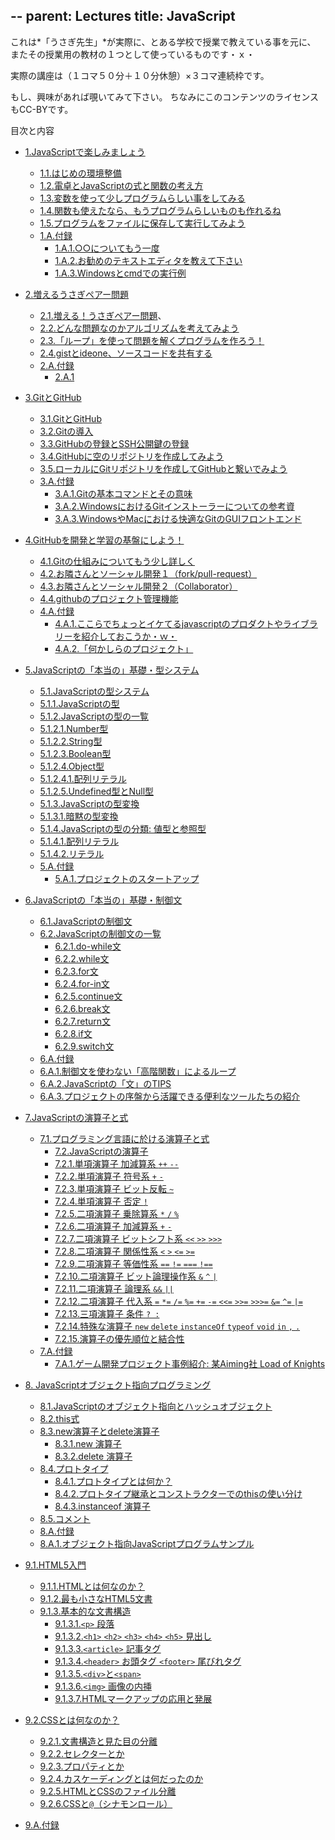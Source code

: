 --
parent: Lectures
title: JavaScript
--

これは*「うさぎ先生」*が実際に、とある学校で授業で教えている事を元に、
またその授業用の教材の１つとして使っているものです・ｘ・

実際の講座は（１コマ５０分＋１０分休憩）×３コマ連続枠です。

もし、興味があれば覗いてみて下さい。
ちなみにこのコンテンツのライセンスもCC-BYです。

<nav>

目次と内容

* [1.JavaScriptで楽しみましょう](0001/)
    * [1.1.はじめの環境整備](0001/#はじめの環境整備)
    * [1.2.電卓とJavaScriptの式と関数の考え方](0001/#電卓とJavaScriptの式と関数の考え方)
    * [1.3.変数を使って少しプログラムらしい事をしてみる](0001/#変数を使って少しプログラムらしい事をしてみる)
    * [1.4.関数も使えたなら、もうプログラムらしいものも作れるね](0001/#関数も使えたなら、もうプログラムらしいものも作れるね)
    * [1.5.プログラムをファイルに保存して実行してみよう](0001/#プログラムをファイルに保存して実行してみよう)
    * [1.A.付録](0001/#a.付録)
        * [1.A.1.○○についてもう一度](0001/#a.1.○○についてもう)
        * [1.A.2.お勧めのテキストエディタを教えて下さい](0001/#a.2.お勧めのテキストエディタを教えて下さい)
        * [1.A.3.Windowsとcmdでの実行例](0001/#a.3.Windowsとcmdでの実行例)
* [2.増えるうさぎペアー問題](0002/)
    * [2.1.増える！うさぎペアー問題](0002/#増えるうさぎペアー問題)、
    * [2.2.どんな問題なのかアルゴリズムを考えてみよう](0002/#どんな問題なのかアルゴリズムを考えてみよう)
    * [2.3.「ループ」を使って問題を解くプログラムを作ろう！](0002/#ループを使って問題を解くプログラムを作ろう)
    * [2.4.gistとideone、ソースコードを共有する](0002/#gistとideoneソースコードを共有する)
    * [2.A.付録](0002/#a.付録)
        * [2.A.1](0002/#a.1.)

* [3.GitとGitHub](0003/)
    * [3.1.GitとGitHub](0003/#githubとgithub)
    * [3.2.Gitの導入](0003/#gitの導入)
    * [3.3.GitHubの登録とSSH公開鍵の登録](0003/#githubの登録とssh公開鍵の登録)
    * [3.4.GitHubに空のリポジトリを作成してみよう](0003/#githubに空のリポジトリを作成してみよう)
    * [3.5.ローカルにGitリポジトリを作成してGitHubと繋いでみよう](0003/#ローカルにgitリポジトリを作成してgithubと繋いでみよう)
    * [3.A.付録](0003/#a.付録)
        * [3.A.1.Gitの基本コマンドとその意味](0003/#a.1.gitの基本コマンドとその意味)
        * [3.A.2.WindowsにおけるGitインストーラーについての参考資](0003/#a.2.windowsにおけるgitインストーラーについての参考資)
        * [3.A.3.WindowsやMacにおける快適なGitのGUIフロントエンド](0003/#a.3.windowsやmacにおける快適なgitのguiフロントエンド)
* [4.GitHubを開発と学習の基盤にしよう！](0004/)
    * [4.1.Gitの仕組みについてもう少し詳しく](0004/#gitの仕組みについてもう少し詳しく)
    * [4.2.お隣さんとソーシャル開発１（fork/pull-request）](0004/#お隣さんとソーシャル開発forkpull-request)
    * [4.3.お隣さんとソーシャル開発２（Collaborator）](0004/#お隣さんとソーシャル開発collaborator)
    * [4.4.githubのプロジェクト管理機能](0004/#githubのプロジェクト管理機能)
    * [4.A.付録](0004/#a.付録)
        * [4.A.1.ここらでちょっとイケてるjavascriptのプロダクトやライブラリーを紹介しておこうか・ｗ・](004/#a.1.ここらでちょっとイケてるJavaScriptのプロダクトやライブラリーを紹介しておこうかｗ)
        * [4.A.2.「何かしらのプロジェクト」](0004/#a.2.何かしらのプロジェクト)
* [5.JavaScriptの「本当の」基礎・型システム](0005/)
    * [5.1.JavaScriptの型システム](#javascriptの型システム)
    * [5.1.1.JavaScriptの型](#javascriptの型)
    * [5.1.2.JavaScriptの型の一覧](#javascriptの方の一覧)
    * [5.1.2.1.Number型](#number型)
    * [5.1.2.2.String型](#string型)
    * [5.1.2.3.Boolean型](#boolean型)
    * [5.1.2.4.Object型](#object型)
    * [5.1.2.4.1.配列リテラル](#配列リテラル)
    * [5.1.2.5.Undefined型とNull型](#undefined型とnull型)
    * [5.1.3.JavaScriptの型変換](#javascriptの型変換)
    * [5.1.3.1.暗黙の型変換](#暗黙の型変換)
    * [5.1.4.JavaScriptの型の分類: 値型と参照型](#javascriptの方の分類値型と参照型)
    * [5.1.4.1.配列リテラル](#配列リテラル)
    * [5.1.4.2.リテラル](#リテラル)
    * [5.A.付録](#a.付録)
        * [5.A.1.プロジェクトのスタートアップ](#a.1.プロジェクトのスタートアップ)
* [6.JavaScriptの「本当の」基礎・制御文](0006/)
    * [6.1.JavaScriptの制御文](#javascriptの制御文)
    * [6.2.JavaScriptの制御文の一覧](#javascriptの制御文の一覧)
        * [6.2.1.do-while文](#do-while文)
        * [6.2.2.while文](#while文)
        * [6.2.3.for文](#for文)
        * [6.2.4.for-in文](#for-in文)
        * [6.2.5.continue文](#continue文)
        * [6.2.6.break文](#break文)
        * [6.2.7.return文](#return文)
        * [6.2.8.if文](#if文)
        * [6.2.9.switch文](#switch文)
    * [6.A.付録](#a.付録)
    * [6.A.1.制御文を使わない「高階関数」によるループ](#a.1.制御文を使わない高階関数によるループ)
    * [6.A.2.JavaScriptの「文」のTIPS](#a.2.javascriptの文のtips)
    * [6.A.3.プロジェクトの序盤から活躍できる便利なツールたちの紹介](#a.3.プロジェクトの序盤から活躍できる便利なツールたちの紹介)
* [7.JavaScriptの演算子と式](0007/)
    * [7.1.プログラミング言語に於ける演算子と式](0007/#プログラミング言語に於ける演算子と式)
        * [7.2.JavaScriptの演算子](0007/#javascriptの演算子)
        * [7.2.1.単項演算子 加減算系 `++` `--`](0007/#単項演算子-加減算系---)
        * [7.2.2.単項演算子 符号系 `+` `-`](0007/#単項演算子-符号系--)
        * [7.2.3.単項演算子 ビット反転 `~`](0007/#単項演算子-ビット反転)
        * [7.2.4.単項演算子 否定 `!`](0007/#単項演算子-否定)
        * [7.2.5.二項演算子 乗除算系 `*` `/` `%`](0007/#二項演算子-乗除算系)
        * [7.2.6.二項演算子 加減算系 `+` `-`](0007/#二項演算子-加減算系--)
        * [7.2.7.二項演算子 ビットシフト系 `<<` `>>` `>>>`](0007/#二項演算子-ビットシフト系)
        * [7.2.8.二項演算子 関係性系 `<` `>` `<=` `>=`](0007/#二項演算子-関係性系)
        * [7.2.9.二項演算子 等価性系 `==` `!=` `===` `!==`](0007/#二項演算子-等価性系)
        * [7.2.10.二項演算子 ビット論理操作系 `&` `^` `|`](0007/#二項演算子-ビット論理操作系)
        * [7.2.11.二項演算子 論理系 `&&` `||`](0007/#二項演算子-論理系)
        * [7.2.12.二項演算子 代入系 `=` `*=` `/=` `%=` `+=` `-=` `<<=` `>>=` `>>>=` `&=` `^=` `|=`](0007/#二項演算子-代入系)
        * [7.2.13.三項演算子 条件 `? :`](0007/#三項演算子-条件)
        * [7.2.14.特殊な演算子 `new` `delete` `instanceOf` `typeof` `void` `in` `,` `.`](0007/#特殊な演算子-new-delete-instanceof-typeof-void-in)
        * [7.2.15.演算子の優先順位と結合性](0007/#演算子の優先順位と結合性)
    * [7.A.付録](0007/#a.付録)
        * [7.A.1.ゲーム開発プロジェクト事例紹介: 某Aiming社 Load of Knights](0007/#a.1.ゲーム開発プロジェクト事例紹介-某aiming社-load-of-knights)
* [8. JavaScriptオブジェクト指向プログラミング](0008/)
    * [8.1.JavaScriptのオブジェクト指向とハッシュオブジェクト](0008/#javascriptのオブジェクト指向とハッシュオブジェクト)
    * [8.2.this式](0008/#this式)
    * [8.3.new演算子とdelete演算子](0008/#new演算子とdelete演算子)
        * [8.3.1.new 演算子](0008/#new演算子)
        * [8.3.2.delete 演算子](0008/#delete演算子)
    * [8.4.プロトタイプ](0008/#プロトタイプ)
        * [8.4.1.プロトタイプとは何か？](0008/#プロトタイプとは何か)
        * [8.4.2.プロトタイプ継承とコンストラクターでのthisの使い分け](0008/#プロトタイプ継承とコンストラクターでのthisの使い分け)
        * [8.4.3.instanceof 演算子](0008/#instanceof演算子)
    * [8.5.コメント](0008/#コメント)
    * [8.A.付録](0008/#a.付録)
    * [8.A.1.オブジェクト指向JavaScriptプログラムサンプル](0008/#a.1.オブジェクト指向javascriptプログラムサンプル)
* [9.1.HTML5入門](0009/)
    * [9.1.1.HTMLとは何なのか？](0009/#htmlとは何なのか)
    * [9.1.2.最も小さなHTML5文書](0009/#最も小さなhtml5文書)
    * [9.1.3.基本的な文書構造](0009/#基本的な文書構造)
        * [9.1.3.1.`<p>` 段落](0009/#p-段落)
        * [9.1.3.2.`<h1>` `<h2>` `<h3>` `<h4>` `<h5>` 見出し](0009/#h1-h2-h3-h4-h5-見出し)
        * [9.1.3.3.`<article>` 記事タグ](0009/#article-記事タグ)
        * [9.1.3.4.`<header>` お頭タグ `<footer>` 尾びれタグ](0009/#header-お頭タグ-footer-尾びれタグ)
        * [9.1.3.5.`<div>`と`<span>`](0009/#divとspan)
        * [9.1.3.6.`<img>` 画像の内挿](0009/#img-画像の内挿)
        * [9.1.3.7.HTMLマークアップの応用と発展](0009/#htmlマークアップの応用と発展)
* [9.2.CSSとは何なのか？](0009/#cssとは何なのか)
    * [9.2.1.文書構造と見た目の分離](0009/#文書構造と見た目の分離)
    * [9.2.2.セレクターとか](0009/#セレクターとか)
    * [9.2.3.プロパティとか](0009/#プロパティとか)
    * [9.2.4.カスケーディングとは何だったのか](0009/#カスケーディングとは何だったのか)
    * [9.2.5.HTMLとCSSのファイル分離](0009/#htmlとcssのファイル分離)
    * [9.2.6.CSSと`@`（シナモンロール）](0009/#cssとシナモンロール)
* [9.A.付録](0009/#a.付録)


</nav>

